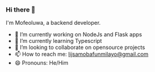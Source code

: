 ### Hi there 👋

I'm Mofeoluwa, a backend developer.

- 🔭 I’m currently working on NodeJs and Flask apps
- 🌱 I’m currently learning Typescript
- 👯 I’m looking to collaborate on opensource projects
- 📫 How to reach me: [lijsamobafunmilayo@gmail.com](mailto:lijsamobafunmilayo)
- 😄 Pronouns: He/Him
<!--
**ScMofeoluwa/ScMofeoluwa** is a ✨ _special_ ✨ repository because its `README.md` (this file) appears on your GitHub profile.

Here are some ideas to get you started:

- 🔭 I’m currently working on ...
- 🌱 I’m currently learning ...
- 👯 I’m looking to collaborate on ...
- 🤔 I’m looking for help with ...
- 💬 Ask me about ...
- 📫 How to reach me: ...
- 😄 Pronouns: ...
- ⚡ Fun fact: ...
-->
